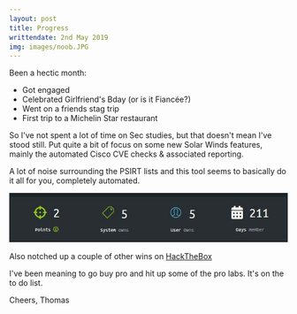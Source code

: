 ```yaml
---
layout: post
title: Progress
writtendate: 2nd May 2019
img: images/noob.JPG
---
```


Been a hectic month:

- Got engaged 
- Celebrated Girlfriend's Bday (or is it Fiancée?) 
- Went on a friends stag trip
- First trip to a Michelin Star restaurant 

So I've not spent a lot of time on Sec studies, but that doesn't mean I've stood still. 
Put quite a bit of focus on some new Solar Winds features, mainly the automated Cisco CVE checks & associated reporting.

A lot of noise surrounding the PSIRT lists and this tool seems to basically do it all for you, completely automated.

![noob](/images/noob.JPG)

Also notched up a couple of other wins on [HackTheBox](https://www.hackthebox.eu/home/users/profile/71491)

I've been meaning to go buy pro and hit up some of the pro labs. It's on the to do list.


Cheers,
Thomas

